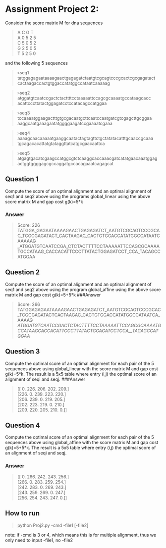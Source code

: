 # Assignment Project 2:

Consider the score matrix M for dna sequences

>   A  C  G  T   
A  0  5  2  5   
C  5  0  5  2   
G  2  5  0  5  
T  5  2  5  0   

and the following 5 sequences

><code>></code>seq1   
tatggagagaataaaagaactgagagatctaatgtcgcagtcccgcactcgcgagatact
cactaagaccactgtggaccatatggccataatcaaaaag

><code>></code>seq2   
atggatgtcaatccgactctacttttcctaaaaattccagcgcaaaatgccataagcacc
acattcccttatactggagatcctccatacagccatggaa

><code>></code>seq3   
tccaaaatggaagactttgtgcgacaatgcttcaatccaatgatcgtcgagcttgcggaa
aaggcaatgaaagaatatggggaagatccgaaaatcgaaa

><code>></code>seq4   
aaaagcaacaaaaatgaaggcaatactagtagttctgctatatacatttgcaaccgcaaa
tgcagacacattatgtataggttatcatgcgaacaattca

><code>></code>seq5   
atgagtgacatcgaagccatggcgtctcaaggcaccaaacgatcatatgaacaaatggag
actggtggggagcgccaggatgccacagaaatcagagcat

Question 1 
----------
Compute the score of an optimal alignment and an optimal alignment of
seq1 and seq2 above using the programs global_linear using the above
score matrix M and gap cost g(k)=5*k

### Answer
>Score:  226
TATGGA_GAGAATAAAAGAACTGAGAGATCT_AATGTCGCAGTCCCGCAC_TCGCGAGATACT_CACTAAGAC_CACTGTGGACCATATGGCCATAATCAAAAAG
_ATGGATGTCAATCCGA_CTCTACTTTTCCTAAAAATTCCAGCGCAAAATGCCATAAG_CACCACATTCCCTTATACTGGAGATCCT_CCA_TACAGCCATGGAA

Question 2
----------

Compute the score of an optimal alignment and an optimal alignment of
seq1 and seq2 above using the program global_affine using the above
score matrix M and gap cost g(k)=5+5*k
###Answer
>Score:  266
TATGGAGAGAATAAAAGAACTGAGAGATCT_AATGTCGCAGTCCCGCAC_TCGCGAGATACTCACTAAGAC_CACTGTGGACCATATGGCCATAATCA_AAAAG
_ATGGATGTCAATCCGACTCTACTTTTCCTAAAAATTCCAGCGCAAAATGCCATAAGCACCACATTCCCTTATACTGGAGATCCTCCA__TACAGCCATGGAA_


Question 3
----------

Compute the optimal score of an optimal alignment for each pair of the
5 sequences above using global_linear with the score matrix M and gap
cost g(k)=5*k. The result is a 5x5 table where entry (i,j) the optimal
score of an alignment of seqi and seqj.
###Answer
>[[  0. 226. 206. 202. 209.]   
 [226.   0. 239. 223. 220.]   
 [206. 239.   0. 219. 205.]   
 [202. 223. 219.   0. 210.]   
 [209. 220. 205. 210.   0.]]   

Question 4
----------

Compute the optimal score of an optimal alignment for each pair of the
5 sequences above using global_affine with the score matrix M and gap
cost g(k)=5+5*k. The result is a 5x5 table where entry (i,j) the
optimal score of an alignment of seqi and seqj.
### Answer   
>[[  0. 266. 242. 243. 256.]   
 [266.   0. 283. 259. 254.]   
 [242. 283.   0. 269. 243.]   
 [243. 259. 269.   0. 247.]   
 [256. 254. 243. 247.   0.]]   

## How to run
> python Proj2.py -cmd -file1 [-file2]   

note: if -cmd is 3 or 4, which means this is for multiple
alignment, thus we only need to input -file1, no -file2

